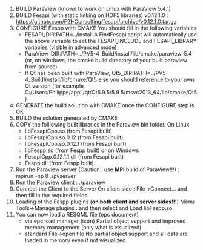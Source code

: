 1. BUILD ParaView (known to work on Linux with ParaView 5.4.1)
2. BUILD Fesapi (with static linking on HDF5 libraries) v0.12.1.0 : https://github.com/F2I-Consulting/fesapi/archive/v0.12.1.0.tar.gz
3. CONFIGURE Fespp with CMAKE
You should fill in the following variables
   * FESAPI_DIR:PATH=../install
A FindFesapi script will automatically use the above variable to set the FESAPI_INCLUDE and FESAPI_LIBRARY variables (visible in advanced mode)
   * ParaView_DIR:PATH=../PV5-4_Build/install/lib/cmake/paraview-5.4 (or, on windows, the cmake build directory of your built paraview from source)
   * If Qt has been built with ParaView, Qt5_DIR:PATH=../PV5-4_Build/install/lib/cmake/Qt5 else you should reference to your own Qt version (for example C:/Users/Philippe/appli/qt/Qt5.9.5/5.9.5/msvc2013_64/lib/cmake/Qt5)
4. GENERATE the build solution with CMAKE once the CONFIGURE step is OK
5. BUILD the solution generated by CMAKE
6. COPY the folllowing built libraries in the Paraview bin folder. On Linux
   * <span>libFesapiCpp.so</span> (from Fesapi built)
   * libFesapiCpp.so.0.12 (from Fesapi built)
   * libFesapiCpp.so.0.12.1 (from Fesapi built)
   * <span>libFespp.so</span> (from Fespp built)
or on Windows
   * <span>FesapiCpp.0.12.1.1.dll</span> (from Fesapi built)
   * <span>Fespp.dll</span> (from Fespp built)
7. Run the Paraview server (Caution : use **MPI** build of ParaView!!!) : mpirun -np 8 ./pvserver
8. Run the Paraview client : ./paraview
9. Connect the Client to the Server
On client side : File->Connect...  and then fill in the required fields.
10. Loading of the Fespp plugins (**on both client and server sides!!!**)
Menu Tools->Manage plugins...and then select and Load <span>libFespp.so</span>
11. You can now load a RESQML file (epc document)
    * via epc load manager (icon)
Partial object support and improved memory management (only what is visualized)
    * standard File->open file
No partial object support and all data are loaded in memory even if not wisualized.
